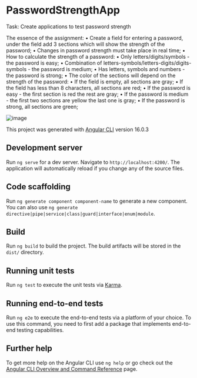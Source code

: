 # PasswordStrengthApp
Task: Create applications to test password strength

The essence of the assignment: • Create a field for entering a password, under the field add 3 sections which will show the strength of the password; • Changes in password strength must take place in real time; • How to calculate the strength of a password: • Only letters/digits/symbols - the password is easy; • Combination of letters-symbols/letters-digits/digits-symbols - the password is medium; • Has letters, symbols and numbers - the password is strong; • The color of the sections will depend on the strength of the password: • If the field is empty, all sections are gray; • If the field has less than 8 characters, all sections are red; • If the password is easy - the first section is red the rest are gray; • If the password is medium - the first two sections are yellow the last one is gray; • If the password is strong, all sections are green;

![image](https://github.com/HaidukAA/PasswordStrengthChecker/assets/108396767/4d6c811b-1a69-46cc-bc5a-3b8a38c2df3c)


This project was generated with [Angular CLI](https://github.com/angular/angular-cli) version 16.0.3
## Development server

Run `ng serve` for a dev server. Navigate to `http://localhost:4200/`. The application will automatically reload if you change any of the source files.

## Code scaffolding

Run `ng generate component component-name` to generate a new component. You can also use `ng generate directive|pipe|service|class|guard|interface|enum|module`.

## Build

Run `ng build` to build the project. The build artifacts will be stored in the `dist/` directory.

## Running unit tests

Run `ng test` to execute the unit tests via [Karma](https://karma-runner.github.io).

## Running end-to-end tests

Run `ng e2e` to execute the end-to-end tests via a platform of your choice. To use this command, you need to first add a package that implements end-to-end testing capabilities.

## Further help

To get more help on the Angular CLI use `ng help` or go check out the [Angular CLI Overview and Command Reference](https://angular.io/cli) page.
